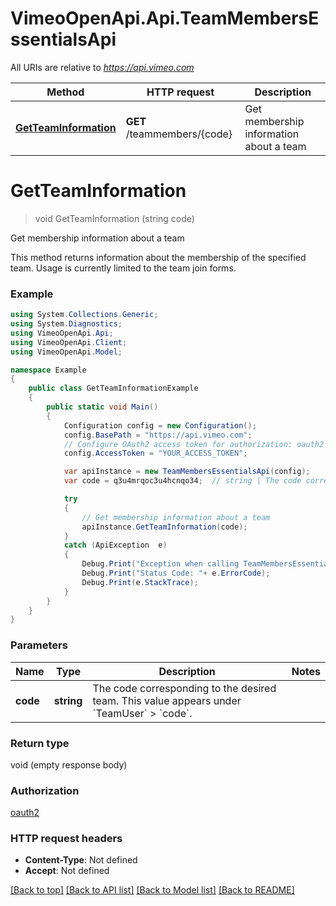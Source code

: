 # VimeoOpenApi.Api.TeamMembersEssentialsApi

All URIs are relative to *https://api.vimeo.com*

Method | HTTP request | Description
------------- | ------------- | -------------
[**GetTeamInformation**](TeamMembersEssentialsApi.md#getteaminformation) | **GET** /teammembers/{code} | Get membership information about a team


<a name="getteaminformation"></a>
# **GetTeamInformation**
> void GetTeamInformation (string code)

Get membership information about a team

This method returns information about the membership of the specified team. Usage is currently limited to the team join forms.

### Example
```csharp
using System.Collections.Generic;
using System.Diagnostics;
using VimeoOpenApi.Api;
using VimeoOpenApi.Client;
using VimeoOpenApi.Model;

namespace Example
{
    public class GetTeamInformationExample
    {
        public static void Main()
        {
            Configuration config = new Configuration();
            config.BasePath = "https://api.vimeo.com";
            // Configure OAuth2 access token for authorization: oauth2
            config.AccessToken = "YOUR_ACCESS_TOKEN";

            var apiInstance = new TeamMembersEssentialsApi(config);
            var code = q3u4mrqoc3u4hcnqo34;  // string | The code corresponding to the desired team. This value appears under `TeamUser` > `code`.

            try
            {
                // Get membership information about a team
                apiInstance.GetTeamInformation(code);
            }
            catch (ApiException  e)
            {
                Debug.Print("Exception when calling TeamMembersEssentialsApi.GetTeamInformation: " + e.Message );
                Debug.Print("Status Code: "+ e.ErrorCode);
                Debug.Print(e.StackTrace);
            }
        }
    }
}
```

### Parameters

Name | Type | Description  | Notes
------------- | ------------- | ------------- | -------------
 **code** | **string**| The code corresponding to the desired team. This value appears under &#x60;TeamUser&#x60; &gt; &#x60;code&#x60;. | 

### Return type

void (empty response body)

### Authorization

[oauth2](../README.md#oauth2)

### HTTP request headers

 - **Content-Type**: Not defined
 - **Accept**: Not defined


[[Back to top]](#) [[Back to API list]](../README.md#documentation-for-api-endpoints) [[Back to Model list]](../README.md#documentation-for-models) [[Back to README]](../README.md)

